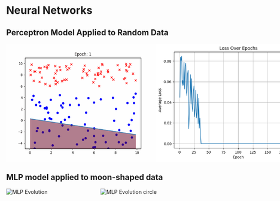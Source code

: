 # Neural Networks

## Perceptron Model Applied to Random Data
<div style="display: flex; justify-content: space-between;">
  <img src="https://github.com/yassine128/NeuralNets/blob/main/img/evolution.gif" alt="Perceptron Evolution" width="400">
  <img src="https://github.com/yassine128/NeuralNets/blob/main/img/loss.png" alt="Perceptron Loss" width="400">
</div>


## MLP model applied to moon-shaped data
<div style="display: flex; justify-content: space-between;">
  <img src="/img/epoch_animation.gif" alt="MLP Evolution" width="400">
  <img src="/img/circles_MLP.gif" alt="MLP Evolution circle" width="400">
</div>